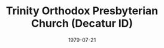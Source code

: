 ---
date: &id001 1979-07-21
end_date: null
location:
  address: Decatur
  city: Decatur
  state: ID
minister:
- end: 1984-01-01
  name: John Wiers
  start: 1979-07-21
  type: Pastor
- end: 1988-01-01
  name: Donald Parker
  start: 1985-01-01
  type: Pastor
ministers:
- John Wiers
- Donald Parker
name: Trinity Orthodox Presbyterian Church
names: null
origination_date: *id001
raw_data: 'ID

  Decatur

  Trinity Orthodox Presbyterian Church (July 21, 1979-September 19, 1988)

  Pastors: John Wiers, 1979-84

  Donald Parker, 1985-88

  '
received_from: null
states:
- ID
status:
  active: false
  end_date: null
  reason: null
  received_from: null
  withdrawal_to: null
title: Trinity Orthodox Presbyterian Church (Decatur ID)
year_established:
- 1979

---